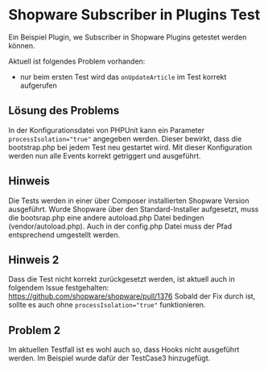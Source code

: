 # Shopware Subscriber in Plugins Test

Ein Beispiel Plugin, we Subscriber in Shopware Plugins getestet werden können.

Aktuell ist folgendes Problem vorhanden:
- nur beim ersten Test wird das ```onUpdateArticle``` im Test korrekt aufgerufen

## Lösung des Problems

In der Konfigurationsdatei von PHPUnit kann ein Parameter ```processIsolation="true"``` angegeben werden. Dieser bewirkt, dass die bootstrap.php bei jedem Test neu gestartet wird. 
Mit dieser Konfiguration werden nun alle Events korrekt getriggert und ausgeführt.

## Hinweis 

Die Tests werden in einer über Composer installierten Shopware Version ausgeführt. Wurde Shopware über den Standard-Installer aufgesetzt, muss die bootsrap.php eine andere autoload.php Datei bedingen (vendor/autoload.php). Auch in der config.php Datei muss der Pfad entsprechend umgestellt werden.

## Hinweis 2

Dass die Test nicht korrekt zurückgesetzt werden, ist aktuell auch in folgendem Issue festgehalten: https://github.com/shopware/shopware/pull/1376 Sobald der Fix durch ist, sollte es auch ohne ```processIsolation="true"``` funktionieren.

## Problem 2

Im aktuellen Testfall ist es wohl auch so, dass Hooks nicht ausgeführt werden. Im Beispiel wurde dafür der TestCase3 hinzugefügt.

